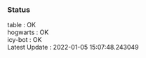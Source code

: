 ### Status


table : OK  
hogwarts : OK  
icy-bot : OK  
Latest Update : 2022-01-05 15:07:48.243049

